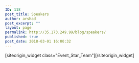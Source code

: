 ```yaml
---
ID: 118
post_title: Speakers
author: arshad
post_excerpt: ""
layout: page
permalink: http://35.173.249.99/blog/speakers/
published: true
post_date: 2018-03-01 16:00:32
---
```

<div id="pl-77"  class="panel-layout" ><div id="pg-77-0"  class="panel-grid panel-no-style" ><div id="pgc-77-0-0"  class="panel-grid-cell"  data-weight="1" ><div id="panel-77-0-0-0" class="so-panel widget widget_event_star_team panel-first-child panel-last-child" data-index="0" data-style="{&quot;background_image_attachment&quot;:false,&quot;background_display&quot;:&quot;tile&quot;}" >[siteorigin_widget class="Event_Star_Team"]<input type="hidden" value="{&quot;instance&quot;:{&quot;unique_id&quot;:&quot;&quot;,&quot;title&quot;:&quot;Event Speakers&quot;,&quot;at_all_page_items&quot;:[{&quot;page_id&quot;:190},{&quot;page_id&quot;:192},{&quot;page_id&quot;:184},{&quot;page_id&quot;:171},{&quot;page_id&quot;:0},{&quot;page_id&quot;:196},{&quot;page_id&quot;:186},{&quot;page_id&quot;:188},{&quot;page_id&quot;:194}],&quot;column_number&quot;:&quot;4&quot;,&quot;background_options&quot;:&quot;gray&quot;},&quot;args&quot;:{&quot;before_widget&quot;:&quot;&lt;div id=&quot;panel-77-0-0-0&quot; class=&quot;so-panel widget widget_event_star_team panel-first-child panel-last-child&quot; data-index=&quot;0&quot; data-style=&quot;{&amp;quot;background_image_attachment&amp;quot;:false,&amp;quot;background_display&amp;quot;:&amp;quot;tile&amp;quot;}&quot; &gt;&quot;,&quot;after_widget&quot;:&quot;&lt;/div&gt;&quot;,&quot;before_title&quot;:&quot;&lt;h3 class=&quot;widget-title&quot;&gt;&quot;,&quot;after_title&quot;:&quot;&lt;/h3&gt;&quot;,&quot;widget_id&quot;:&quot;widget-0-0-0&quot;}}" />[/siteorigin_widget]</div></div></div></div>